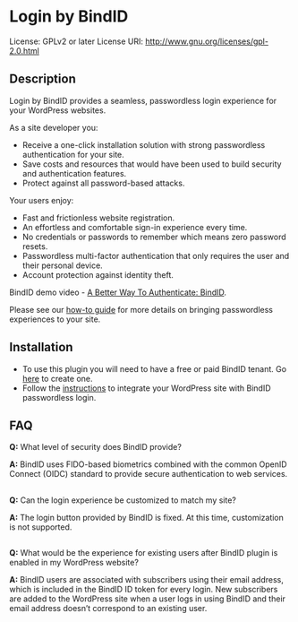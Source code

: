 # Login by BindID

License: GPLv2 or later
License URI: http://www.gnu.org/licenses/gpl-2.0.html

## Description

Login by BindID provides a seamless, passwordless login experience for your WordPress websites.

As a site developer you:
* Receive a one-click installation solution with strong passwordless authentication for your site.
* Save costs and resources that would have been used to build security and authentication features.
* Protect against all password-based attacks.

Your users enjoy:
* Fast and frictionless website registration.
* An effortless and comfortable sign-in experience every time.
* No credentials or passwords to remember which means zero password resets.
* Passwordless multi-factor authentication that only requires the user and their personal device.
* Account protection against identity theft.

BindID demo video - [A Better Way To Authenticate: BindID](https://www.youtube.com/watch?v=poH4e1ENMkU).

Please see our [how-to guide](https://developer.bindid.io/docs/guides/external_integrations/topics/integratingWordPress/integrating_with_wordpress) for more details on bringing passwordless experiences to your site.

## Installation

* To use this plugin you will need to have a free or paid BindID tenant. Go [here](https://www.transmitsecurity.com/developer?utm_signup=wp_store#try) to create one.
* Follow the [instructions](https://developer.bindid.io/docs/guides/external_integrations/topics/integratingWordPress/integrating_with_wordpress) to integrate your WordPress site with BindID passwordless login.


## FAQ

**Q:** What level of security does BindID provide?

**A:** BindID uses FIDO-based biometrics combined with the common OpenID Connect (OIDC) standard to provide secure authentication to web services.
##
**Q:** Can the login experience be customized to match my site?

**A:** The login button provided by BindID is fixed. At this time, customization is not supported.
##
**Q:** What would be the experience for existing users after BindID plugin is enabled in my WordPress website?

**A:** BindID users are associated with subscribers using their email address, which is included in the BindID ID token for every login. New subscribers are added to the WordPress site when a user logs in using BindID and their email address doesn’t correspond to an existing user.

